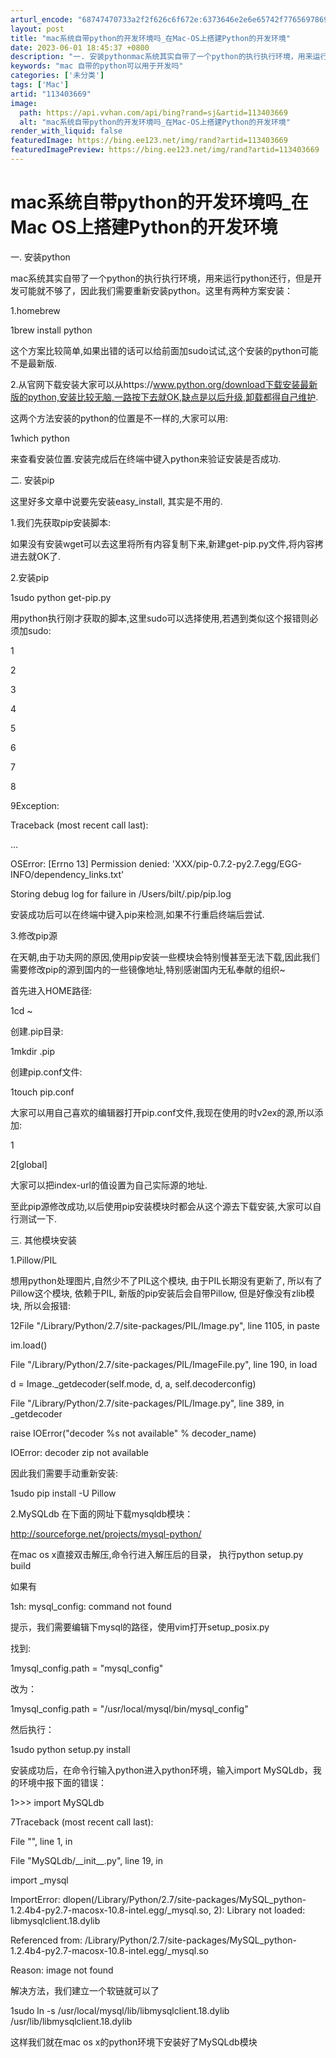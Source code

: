 ```yaml
---
arturl_encode: "68747470733a2f2f626c6f672e:6373646e2e6e65742f77656978696e5f33393735353231382f:61727469636c652f64657461696c732f313133343033363639"
layout: post
title: "mac系统自带python的开发环境吗_在Mac-OS上搭建Python的开发环境"
date: 2023-06-01 18:45:37 +0800
description: "一. 安装pythonmac系统其实自带了一个python的执行执行环境，用来运行python还行，"
keywords: "mac 自带的python可以用于开发吗"
categories: ['未分类']
tags: ['Mac']
artid: "113403669"
image:
  path: https://api.vvhan.com/api/bing?rand=sj&artid=113403669
  alt: "mac系统自带python的开发环境吗_在Mac-OS上搭建Python的开发环境"
render_with_liquid: false
featuredImage: https://bing.ee123.net/img/rand?artid=113403669
featuredImagePreview: https://bing.ee123.net/img/rand?artid=113403669
---
```


# mac系统自带python的开发环境吗\_在Mac OS上搭建Python的开发环境

一. 安装python

mac系统其实自带了一个python的执行执行环境，用来运行python还行，但是开发可能就不够了，因此我们需要重新安装python。这里有两种方案安装：

1.homebrew

1brew install python

这个方案比较简单,如果出错的话可以给前面加sudo试试,这个安装的python可能不是最新版.

2.从官网下载安装大家可以从https://www.python.org/download下载安装最新版的python,安装比较无脑,一路按下去就OK,缺点是以后升级,卸载都得自己维护.

这两个方法安装的python的位置是不一样的,大家可以用:

1which python

来查看安装位置.安装完成后在终端中键入python来验证安装是否成功.

二. 安装pip

这里好多文章中说要先安装easy\_install, 其实是不用的.

1.我们先获取pip安装脚本:

如果没有安装wget可以去这里将所有内容复制下来,新建get-pip.py文件,将内容拷进去就OK了.

2.安装pip

1sudo python get-pip.py

用python执行刚才获取的脚本,这里sudo可以选择使用,若遇到类似这个报错则必须加sudo:

1

2

3

4

5

6

7

8

9Exception:

Traceback (most recent call last):

...

OSError: [Errno 13] Permission denied: 'XXX/pip-0.7.2-py2.7.egg/EGG-INFO/dependency\_links.txt'

Storing debug log for failure in /Users/bilt/.pip/pip.log

安装成功后可以在终端中键入pip来检测,如果不行重启终端后尝试.

3.修改pip源

在天朝,由于功夫网的原因,使用pip安装一些模块会特别慢甚至无法下载,因此我们需要修改pip的源到国内的一些镜像地址,特别感谢国内无私奉献的组织~

首先进入HOME路径:

1cd ~

创建.pip目录:

1mkdir .pip

创建pip.conf文件:

1touch pip.conf

大家可以用自己喜欢的编辑器打开pip.conf文件,我现在使用的时v2ex的源,所以添加:

1

2[global]

大家可以把index-url的值设置为自己实际源的地址.

至此pip源修改成功,以后使用pip安装模块时都会从这个源去下载安装,大家可以自行测试一下.

三. 其他模块安装

1.Pillow/PIL

想用python处理图片,自然少不了PIL这个模块, 由于PIL长期没有更新了, 所以有了Pillow这个模块, 依赖于PIL, 新版的pip安装后会自带Pillow, 但是好像没有zlib模块, 所以会报错:

12File "/Library/Python/2.7/site-packages/PIL/Image.py", line 1105, in paste

im.load()

File "/Library/Python/2.7/site-packages/PIL/ImageFile.py", line 190, in load

d = Image.\_getdecoder(self.mode, d, a, self.decoderconfig)

File "/Library/Python/2.7/site-packages/PIL/Image.py", line 389, in \_getdecoder

raise IOError("decoder %s not available" % decoder\_name)

IOError: decoder zip not available

因此我们需要手动重新安装:

1sudo pip install -U Pillow

2.MySQLdb 在下面的网址下载mysqldb模块：

http://sourceforge.net/projects/mysql-python/

在mac os x直接双击解压,命令行进入解压后的目录， 执行python setup.py build

如果有

1sh: mysql\_config: command not found

提示，我们需要编辑下mysql的路径，使用vim打开setup\_posix.py

找到:

1mysql\_config.path = "mysql\_config"

改为：

1mysql\_config.path = "/usr/local/mysql/bin/mysql\_config"

然后执行：

1sudo python setup.py install

安装成功后，在命令行输入python进入python环境，输入import MySQLdb，我的环境中报下面的错误：

1>>> import MySQLdb

7Traceback (most recent call last):

File "", line 1, in

File "MySQLdb/\_\_init\_\_.py", line 19, in

import \_mysql

ImportError: dlopen(/Library/Python/2.7/site-packages/MySQL\_python-1.2.4b4-py2.7-macosx-10.8-intel.egg/\_mysql.so, 2): Library not loaded: libmysqlclient.18.dylib

Referenced from: /Library/Python/2.7/site-packages/MySQL\_python-1.2.4b4-py2.7-macosx-10.8-intel.egg/\_mysql.so

Reason: image not found

解决方法，我们建立一个软链就可以了

1sudo ln -s /usr/local/mysql/lib/libmysqlclient.18.dylib /usr/lib/libmysqlclient.18.dylib

这样我们就在mac os x的python环境下安装好了MySQLdb模块